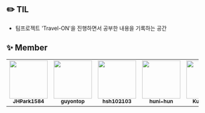 ## ✏️ TIL

- 팀프로젝트 'Travel-ON'을 진행하면서 공부한 내용을 기록하는 공간

## ✨ Member

<table>
  <tr>
    <td align="center"><a href="https://github.com/JHPark1584"><img src="https://avatars.githubusercontent.com/u/97648026?v=4" width="100px;" alt=""/><br /><sub><b>JHPark1584</b></sub></a><br /></td>
    <td align="center"><a href="https://github.com/guyontop"><img src="https://avatars.githubusercontent.com/u/76770873?v=4" width="100px;" alt=""/><br /><sub><b>guyontop</b></sub></a><br /></td>
    <td align="center"><a href="https://github.com/hsh102103"><img src="https://avatars.githubusercontent.com/u/54360785?v=4" width="100px;" alt=""/><br /><sub><b>hsh102103</b></sub></a><br /></td>
    <td align="center"><a href="https://github.com/huni-hun"><img src="https://avatars.githubusercontent.com/u/109938965?v=4" width="100px;" alt=""/><br /><sub><b>huni-hun</b></sub></a><br /></td>
    <td align="center"><a href="https://github.com/Kuuuna98"><img src="https://avatars.githubusercontent.com/u/26339069?v=4" width="100px;" alt=""/><br /><sub><b>Kuuuna98</b></sub></a><br /></td>
  </tr>
</table>
